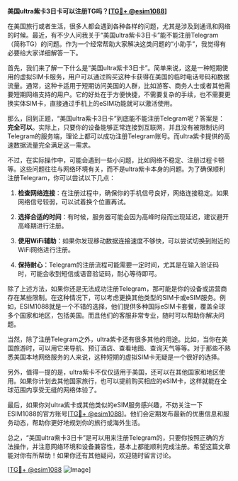 **美国ultra紫卡3日卡可以注册TG吗？[[TG💪+ @esim1088](https://t.me/s/esim1088)]**

在美国旅行或者生活，很多人都会遇到各种各样的问题，尤其是涉及到通讯和网络的时候。最近，有不少人问我关于“美国ultra紫卡3日卡”能不能注册Telegram（简称TG）的问题。作为一个经常帮助大家解决这类问题的“小助手”，我觉得有必要给大家详细解答一下。

首先，我们来了解一下什么是“美国ultra紫卡3日卡”。简单来说，这是一种短期使用的虚拟SIM卡服务，用户可以通过购买这种卡获得在美国的临时电话号码和数据流量。通常，这种卡适用于短期访问美国的人群，比如游客、商务人士或者其他需要短期网络支持的用户。它的好处在于方便快捷，不需要复杂的手续，也不需要更换实体SIM卡，直接通过手机上的eSIM功能就可以激活使用。

那么，回到正题，“美国ultra紫卡3日卡”到底能不能注册Telegram呢？答案是：**完全可以**。实际上，只要你的设备能够正常连接到互联网，并且没有被限制访问Telegram的服务端，理论上都可以成功注册Telegram账号。而ultra紫卡提供的高速数据流量完全满足这一需求。

不过，在实际操作中，可能会遇到一些小问题，比如网络不稳定、注册过程卡顿等。这些问题往往与网络环境有关，而不是ultra紫卡本身的问题。为了确保顺利注册Telegram，你可以尝试以下几点：

1. **检查网络连接**：在注册过程中，确保你的手机信号良好，网络连接稳定。如果网络信号较弱，可以试着换个位置再试。
   
2. **选择合适的时间**：有时候，服务器可能会因为高峰时段而出现延迟，建议避开高峰期进行注册。

3. **使用WiFi辅助**：如果你发现移动数据连接速度不够快，可以尝试切换到附近的WiFi网络进行注册。

4. **保持耐心**：Telegram的注册流程可能需要一定时间，尤其是在输入验证码时，可能会收到短信或语音验证码，耐心等待即可。

除了上述方法，如果你还是无法成功注册Telegram，那可能是你的设备或运营商存在某些限制。在这种情况下，可以考虑更换其他类型的SIM卡或eSIM服务。例如，ESIM1088就是一个不错的选择，他们提供多种国际eSIM卡套餐，覆盖全球多个国家和地区，包括美国。而且他们的客服非常专业，随时可以帮助你解决问题。

当然，除了注册Telegram之外，ultra紫卡还有很多其他的用途。比如，当你在美国旅游时，可以用它来导航、预订酒店、查看地图、查询天气等等。对于那些不熟悉美国本地网络服务的人来说，这种短期的虚拟SIM卡无疑是一个很好的选择。

另外，值得一提的是，ultra紫卡不仅仅适用于美国，还可以在其他国家和地区使用。如果你计划去其他国家旅行，也可以提前购买相应的eSIM卡，这样就能在全球范围内享受无缝的网络体验了。

最后，如果你对ultra紫卡或其他类似的eSIM服务感兴趣，不妨关注一下ESIM1088的官方账号[[TG💪+ @esim1088](https://t.me/s/esim1088)]。他们会定期发布最新的优惠信息和服务动态，帮助你更好地规划你的旅行或海外生活。

总之，“美国ultra紫卡3日卡”是可以用来注册Telegram的，只要你按照正确的方法操作，并注意网络环境和设备兼容性，基本上都能顺利完成注册。希望这篇文章能对你有所帮助！如果你还有其他疑问，欢迎随时留言讨论。

[[TG💪+ @esim1088](https://t.me/s/esim1088) ![Image](https://i.postimg.cc/4NQfJmqS/Snipaste-2025-05-13-00-14-12.png)]